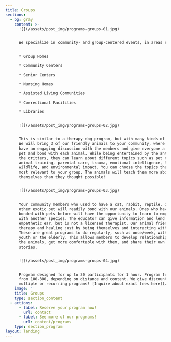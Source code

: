 ```yaml
---
title: Groups
sections:
  - bg: gray
    content: >-
      ![](/assets/post_img/programs-groups-01.jpg)


      We specialize in community- and group-centered events, in areas such as:


      * Group Homes

      * Community Centers

      * Senior Centers 

      * Nursing Homes

      * Assisted Living Communities

      * Correctional Facilities

      * Libraries


      ![](/assets/post_img/programs-groups-02.jpg)


      This is similar to a therapy dog program, but with many kinds of animals!
      We will bring 3 of our friendly animals to your community, where we will
      have an engaging discussion with the members and give everyone a chance to
      pet and bond with each animal. While being entertained by the antics of
      the critters, they can learn about different topics such as pet care,
      animal training, parental care, trauma, emotional intelligence, local
      wildlife, and environmental impact. You can choose the topics that are
      most relevant to your group. The animals will teach them more about
      themselves than they thought possible! ​


      ![](/assets/post_img/programs-groups-03.jpg)


      Your community members who used to have a cat, rabbit, reptile, or
      other exotic pet will readily bond with our animals. Ones who haven't
      bonded with pets before will have the opportunity to learn to empathize
      with another species. The educator can give information and lend an
      empathetic ear, but is not a licensed therapist. Our animal friends do the
      therapy and healing just by being themselves and interacting with people!
      These are great programs to do regularly, such as once/week, with troubled
      youth or the elderly. This allows members to develop relationships with
      the animals, get more comfortable with them, and share their own
      stories.  


      ![](/assets/post_img/programs-groups-04.jpg)


      Program designed for up to 30 participants for 1 hour. Program fees range
      from 100-300, depending on distance and content. We give discounts for
      multiple or recurring programs! [Inquire about exact fees here](/content/contact)!
    image: ''
    title: Groups
    type: section_content
  - actions:
      - label: Reserve your program now!
        url: contact
      - label: See more of our programs!
        url: content/programs
    type: section_program
layout: landing
---
```


